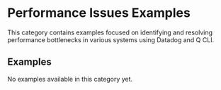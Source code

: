 # Performance Issues Examples

This category contains examples focused on identifying and resolving performance bottlenecks in various systems using Datadog and Q CLI.

## Examples

<!-- This section will be automatically populated by the index generation script -->

No examples available in this category yet.